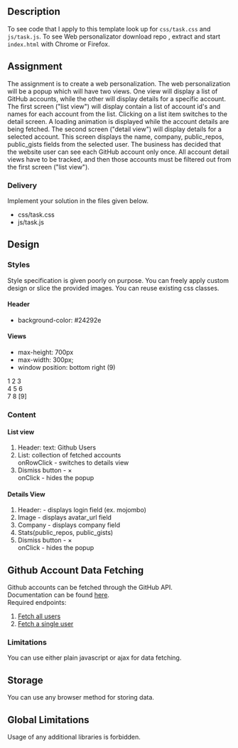 ## Description
To see code that I apply to this template look up for `css/task.css` and `js/task.js`.
To see Web personalizator download repo , extract and start `index.html` with Chrome or Firefox.

## Assignment
The assignment is to create a web personalization. The web personalization will be a popup which will have two views.
One view will display a list of GitHub accounts, while the other will display details for a specific account. 
The first screen ("list view") will display contain a list of account id's and names for each account from the list. Clicking on a list item switches to the detail screen. A loading animation is displayed while the account details are being fetched.
The second screen ("detail view") will display details for a selected account. This screen displays the name, company, public_repos, public_gists fields from the selected user.
The business has decided that the website user can see each GitHub account only once. All account detail views have to be tracked, and then those accounts must be filtered out from the first screen ("list view").

### Delivery
Implement your solution in the files given below.	
-	css/task.css
-	js/task.js

## Design
### Styles
Style specification is given poorly on purpose. You can freely apply custom design or slice the provided images. 
You can reuse existing css classes.

#### Header   
-    background-color: #24292e    

#### Views  
-	max-height: 700px    
-	max-width: 300px;   
-	window position: bottom right (9)

1  2  3   
4  5  6   
7  8 [9]    

### Content
#### List view

1.	Header:	
	text: Github Users	
2.	List: collection of fetched accounts    
	onRowClick - switches to details view    
3. Dismiss button - ×   
	onClick - hides the popup   

#### Details View
1. Header: - displays login field (ex. mojombo)
2. Image - displays avatar_url field
3. Company - displays company field
4. Stats(public_repos, public_gists)
5. Dismiss button - ×    
	onClick - hides the popup

##    Github Account Data Fetching
Github accounts can be fetched through the GitHub API.    
Documentation can be found [here](https://developer.github.com/v3/users/).    
Required endpoints:   
1. [Fetch all users](https://developer.github.com/v3/users/#get-all-users)   
2. [Fetch a single user](https://developer.github.com/v3/users/#get-a-single-user)    

###    Limitations
You can use either plain javascript or ajax for data fetching.

##    Storage
You can use any browser method for storing data.

##    Global Limitations
Usage of any additional libraries is forbidden.

